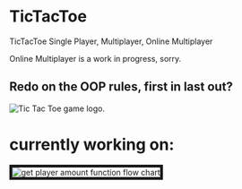 # TicTacToe
TicTacToe Single Player, Multiplayer, Online Multiplayer

Online Multiplayer is a work in progress, sorry.

<h2>Redo on the OOP rules, first in last out?</h2>

<img src="https://i.ibb.co/qg0j9Rg/Tic-Tac-Toe.png" alt="Tic Tac Toe game logo.">

<h1>currently working on:</h1>
<img src="https://i.ibb.co/vHjX40H/get-Player-Amount-jpeg.jpg" alt="get player amount function flow chart" border="5">
